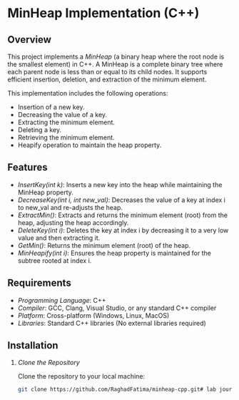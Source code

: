 # MinHeap Implementation (C++)

## Overview

This project implements a *MinHeap* (a binary heap where the root node is the smallest element) in C++. A MinHeap is a complete binary tree where each parent node is less than or equal to its child nodes. It supports efficient insertion, deletion, and extraction of the minimum element.

This implementation includes the following operations:
- Insertion of a new key.
- Decreasing the value of a key.
- Extracting the minimum element.
- Deleting a key.
- Retrieving the minimum element.
- Heapify operation to maintain the heap property.

## Features

- *InsertKey(int k)*: Inserts a new key into the heap while maintaining the MinHeap property.
- *DecreaseKey(int i, int new_val)*: Decreases the value of a key at index i to new_val and re-adjusts the heap.
- *ExtractMin()*: Extracts and returns the minimum element (root) from the heap, adjusting the heap accordingly.
- *DeleteKey(int i)*: Deletes the key at index i by decreasing it to a very low value and then extracting it.
- *GetMin()*: Returns the minimum element (root) of the heap.
- *MinHeapify(int i)*: Ensures the heap property is maintained for the subtree rooted at index i.

## Requirements

- *Programming Language*: C++
- *Compiler*: GCC, Clang, Visual Studio, or any standard C++ compiler
- *Platform*: Cross-platform (Windows, Linux, MacOS)
- *Libraries*: Standard C++ libraries (No external libraries required)

## Installation

1. *Clone the Repository*

   Clone the repository to your local machine:

   ```bash
   git clone https://github.com/RaghadFatima/minheap-cpp.git# lab journal
